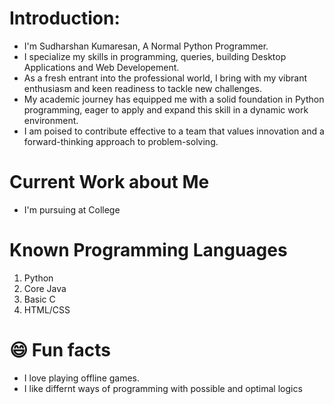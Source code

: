 # Introduction:
<ul type="disc">
  <li>I'm Sudharshan Kumaresan, A Normal Python Programmer.</li>
  <li>I specialize my skills in programming, queries, building Desktop Applications and Web Developement.</li>
  <li>As a fresh entrant into the professional world, I bring with my vibrant enthusiasm and keen readiness to tackle new challenges.</li>
  <li>My academic journey has equipped me with a solid foundation in Python programming, eager to apply and expand this skill in a dynamic work environment.</li>
  <li>I am poised to contribute effective to a team that values innovation and a forward-thinking approach to problem-solving.</li>
</ul>

# Current Work about Me
<ul><li>I'm pursuing at College</li></ul>

# Known Programming Languages
<ol type="number">
  <li>Python</li>
  <li>Core Java</li>
  <li>Basic C</li>
  <li>HTML/CSS</li>
</ol>

# 😄 Fun facts
<ul>
  <li>I love playing offline games.</li>
  <li>I like differnt ways of programming with possible and optimal logics</li>
</ul>

